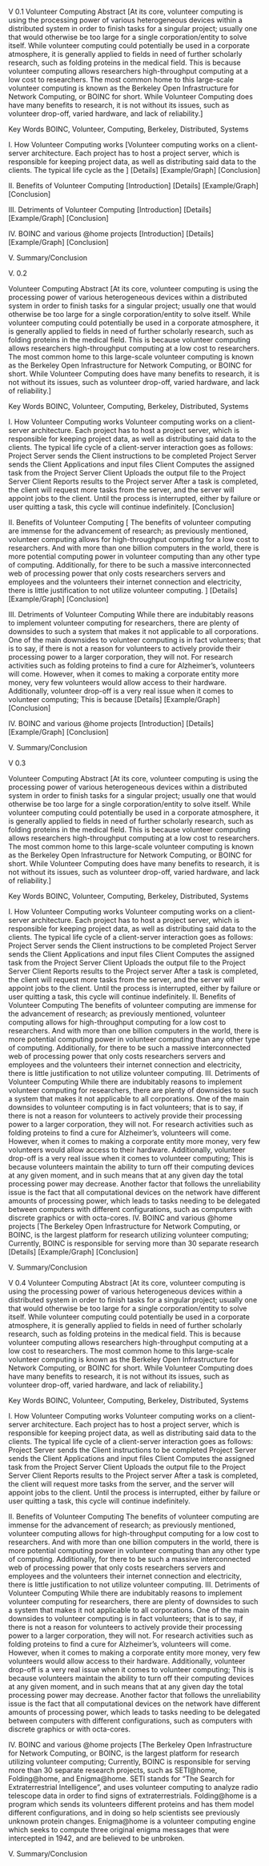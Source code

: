 V 0.1
Volunteer Computing
Abstract
[At its core, volunteer computing is using the processing power of various heterogeneous devices within a distributed system in order to finish tasks for a singular project; usually one that would otherwise be too large for a single corporation/entity to solve itself. While volunteer computing could potentially be used in a corporate atmosphere, it is generally applied to fields in need of further scholarly research, such as folding proteins in the medical field. This is because volunteer computing allows researchers high-throughput computing at a low cost to researchers. The most common home to this large-scale volunteer computing is known as the Berkeley Open Infrastructure for Network Computing, or BOINC for short. While Volunteer Computing does have many benefits to research, it is not without its issues, such as volunteer drop-off, varied hardware, and lack of reliability.]

Key Words
BOINC, Volunteer, Computing, Berkeley, Distributed, Systems

   I. How Volunteer Computing works
[Volunteer computing works on a client-server architecture. Each project has to host a project server, which is responsible for keeping project data, as well as distributing said data to the clients. The typical life cycle as the  ]
[Details]
[Example/Graph]
[Conclusion]

   II. Benefits of Volunteer Computing
[Introduction]
[Details]
[Example/Graph]
[Conclusion]

   III. Detriments of Volunteer Computing 
[Introduction]
[Details]
[Example/Graph]
[Conclusion]

   IV. BOINC and various @home projects
[Introduction]
[Details]
[Example/Graph]
[Conclusion]

   V. Summary/Conclusion

V. 0.2

Volunteer Computing
Abstract
[At its core, volunteer computing is using the processing power of various heterogeneous devices within a distributed system in order to finish tasks for a singular project; usually one that would otherwise be too large for a single corporation/entity to solve itself. While volunteer computing could potentially be used in a corporate atmosphere, it is generally applied to fields in need of further scholarly research, such as folding proteins in the medical field. This is because volunteer computing allows researchers high-throughput computing at a low cost to researchers. The most common home to this large-scale volunteer computing is known as the Berkeley Open Infrastructure for Network Computing, or BOINC for short. While Volunteer Computing does have many benefits to research, it is not without its issues, such as volunteer drop-off, varied hardware, and lack of reliability.]

Key Words
BOINC, Volunteer, Computing, Berkeley, Distributed, Systems

   I. How Volunteer Computing works
Volunteer computing works on a client-server architecture. Each project has to host a project server, which is responsible for keeping project data, as well as distributing said data to the clients. The typical life cycle of a client-server interaction goes as follows:
Project Server sends the Client instructions to be completed
Project Server sends the Client Applications and input files 
Client Computes the assigned task from the Project Server
Client Uploads the output file to the Project Server
Client Reports results to the Project server 
After a task is completed, the client will request more tasks from the server, and the server will appoint jobs to the client. Until the process is interrupted, either by failure or user quitting a task, this cycle will continue indefinitely.
[Conclusion]

   II. Benefits of Volunteer Computing
[ The benefits of volunteer computing are immense for the advancement of research; as previously mentioned, volunteer computing allows for high-throughput computing for a low cost to researchers. And with more than one billion computers in the world, there is more potential computing power in volunteer computing than any other type of computing. Additionally, for there to be such a massive interconnected web of processing power that only costs researchers servers and employees and the volunteers their internet connection and electricity, there is little justification to not utilize volunteer computing. ]
[Details]
[Example/Graph]
[Conclusion]

   III. Detriments of Volunteer Computing 
While there are indubitably reasons to implement volunteer computing for researchers, there are plenty of downsides to such a system that makes it not applicable to all corporations. One of the main downsides to volunteer computing is in fact volunteers; that is to say, if there is not a reason for volunteers to actively provide their processing power to a larger corporation, they will not. For research activities such as folding proteins to find a cure for Alzheimer’s, volunteers will come. However, when it comes to making a corporate entity more money, very few volunteers would allow access to their hardware. Additionally, volunteer drop-off is a very real issue when it comes to volunteer computing; This is because 
[Details]
[Example/Graph]
[Conclusion]

   IV. BOINC and various @home projects
[Introduction]
[Details]
[Example/Graph]
[Conclusion]

   V. Summary/Conclusion

V 0.3

Volunteer Computing
Abstract
[At its core, volunteer computing is using the processing power of various heterogeneous devices within a distributed system in order to finish tasks for a singular project; usually one that would otherwise be too large for a single corporation/entity to solve itself. While volunteer computing could potentially be used in a corporate atmosphere, it is generally applied to fields in need of further scholarly research, such as folding proteins in the medical field. This is because volunteer computing allows researchers high-throughput computing at a low cost to researchers. The most common home to this large-scale volunteer computing is known as the Berkeley Open Infrastructure for Network Computing, or BOINC for short. While Volunteer Computing does have many benefits to research, it is not without its issues, such as volunteer drop-off, varied hardware, and lack of reliability.]

Key Words
BOINC, Volunteer, Computing, Berkeley, Distributed, Systems

   I. How Volunteer Computing works
Volunteer computing works on a client-server architecture. Each project has to host a project server, which is responsible for keeping project data, as well as distributing said data to the clients. The typical life cycle of a client-server interaction goes as follows:
Project Server sends the Client instructions to be completed
Project Server sends the Client Applications and input files 
Client Computes the assigned task from the Project Server
Client Uploads the output file to the Project Server
Client Reports results to the Project server 
After a task is completed, the client will request more tasks from the server, and the server will appoint jobs to the client. Until the process is interrupted, either by failure or user quitting a task, this cycle will continue indefinitely.
   II. Benefits of Volunteer Computing
The benefits of volunteer computing are immense for the advancement of research; as previously mentioned, volunteer computing allows for high-throughput computing for a low cost to researchers. And with more than one billion computers in the world, there is more potential computing power in volunteer computing than any other type of computing. Additionally, for there to be such a massive interconnected web of processing power that only costs researchers servers and employees and the volunteers their internet connection and electricity, there is little justification to not utilize volunteer computing. 
   III. Detriments of Volunteer Computing 
While there are indubitably reasons to implement volunteer computing for researchers, there are plenty of downsides to such a system that makes it not applicable to all corporations. One of the main downsides to volunteer computing is in fact volunteers; that is to say, if there is not a reason for volunteers to actively provide their processing power to a larger corporation, they will not. For research activities such as folding proteins to find a cure for Alzheimer’s, volunteers will come. However, when it comes to making a corporate entity more money, very few volunteers would allow access to their hardware. Additionally, volunteer drop-off is a very real issue when it comes to volunteer computing; This is because volunteers maintain the ability to turn off their computing devices at any given moment, and in such means that at any given day the total processing power may decrease. Another factor that follows the unreliability issue is the fact that all computational devices on the network have different amounts of processing power, which leads to tasks needing to be delegated between computers with different configurations, such as computers with discrete graphics or with octa-cores. 
   IV. BOINC and various @home projects
[The Berkeley Open Infrastructure for Network Computing, or BOINC, is the largest platform for research utilizing volunteer computing; Currently, BOINC is responsible for serving more than 30 separate research  
[Details]
[Example/Graph]
[Conclusion]

   V. Summary/Conclusion

V 0.4
Volunteer Computing
Abstract
[At its core, volunteer computing is using the processing power of various heterogeneous devices within a distributed system in order to finish tasks for a singular project; usually one that would otherwise be too large for a single corporation/entity to solve itself. While volunteer computing could potentially be used in a corporate atmosphere, it is generally applied to fields in need of further scholarly research, such as folding proteins in the medical field. This is because volunteer computing allows researchers high-throughput computing at a low cost to researchers. The most common home to this large-scale volunteer computing is known as the Berkeley Open Infrastructure for Network Computing, or BOINC for short. While Volunteer Computing does have many benefits to research, it is not without its issues, such as volunteer drop-off, varied hardware, and lack of reliability.]

Key Words
BOINC, Volunteer, Computing, Berkeley, Distributed, Systems

   I. How Volunteer Computing works
Volunteer computing works on a client-server architecture. Each project has to host a project server, which is responsible for keeping project data, as well as distributing said data to the clients. The typical life cycle of a client-server interaction goes as follows:
Project Server sends the Client instructions to be completed
Project Server sends the Client Applications and input files 
Client Computes the assigned task from the Project Server
Client Uploads the output file to the Project Server
Client Reports results to the Project server 
After a task is completed, the client will request more tasks from the server, and the server will appoint jobs to the client. Until the process is interrupted, either by failure or user quitting a task, this cycle will continue indefinitely.


   II. Benefits of Volunteer Computing
The benefits of volunteer computing are immense for the advancement of research; as previously mentioned, volunteer computing allows for high-throughput computing for a low cost to researchers. And with more than one billion computers in the world, there is more potential computing power in volunteer computing than any other type of computing. Additionally, for there to be such a massive interconnected web of processing power that only costs researchers servers and employees and the volunteers their internet connection and electricity, there is little justification to not utilize volunteer computing. 
   III. Detriments of Volunteer Computing 
While there are indubitably reasons to implement volunteer computing for researchers, there are plenty of downsides to such a system that makes it not applicable to all corporations. One of the main downsides to volunteer computing is in fact volunteers; that is to say, if there is not a reason for volunteers to actively provide their processing power to a larger corporation, they will not. For research activities such as folding proteins to find a cure for Alzheimer’s, volunteers will come. However, when it comes to making a corporate entity more money, very few volunteers would allow access to their hardware. Additionally, volunteer drop-off is a very real issue when it comes to volunteer computing; This is because volunteers maintain the ability to turn off their computing devices at any given moment, and in such means that at any given day the total processing power may decrease. Another factor that follows the unreliability issue is the fact that all computational devices on the network have different amounts of processing power, which leads to tasks needing to be delegated between computers with different configurations, such as computers with discrete graphics or with octa-cores. 

   IV. BOINC and various @home projects
[The Berkeley Open Infrastructure for Network Computing, or BOINC, is the largest platform for research utilizing volunteer computing; Currently, BOINC is responsible for serving more than 30 separate research projects, such as SETI@home, Folding@home, and Enigma@home. SETI stands for “The Search for Extraterrestrial Intelligence”, and uses volunteer computing to analyze radio telescope data in order to find signs of extraterrestrials. Folding@home is a program which sends its volunteers different proteins and has them model different configurations, and in doing so help scientists see previously unknown protein changes. Enigma@home is a volunteer computing engine which seeks to compute three original enigma messages that were intercepted in 1942, and are believed to be unbroken.

   V. Summary/Conclusion
